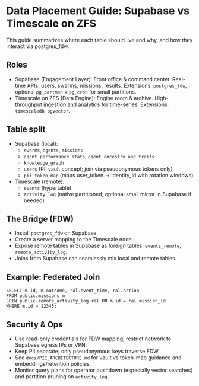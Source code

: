 # Data Placement Guide: Supabase vs Timescale on ZFS

This guide summarizes where each table should live and why, and how they interact via postgres_fdw.

## Roles
- Supabase (Engagement Layer): Front office & command center. Real-time APIs, users, swarms, missions, results. Extensions: `postgres_fdw`, optional `pg_partman` + `pg_cron` for small partitions.
- Timescale on ZFS (Data Engine): Engine room & archive. High-throughput ingestion and analytics for time-series. Extensions: `timescaledb`, `pgvector`.

## Table split
- Supabase (local):
  - `swarms`, `agents`, `missions`
  - `agent_performance_stats`, `agent_ancestry_and_traits`
  - `knowledge_graph`
  - `users` (PII vault concept; join via pseudonymous tokens only)
  - `pii_token_map` (maps user_token -> identity_id with rotation windows)
- Timescale (remote):
  - `events` (hypertable)
  - `activity_log` (native partitioned; optional small mirror in Supabase if needed)

## The Bridge (FDW)
- Install `postgres_fdw` on Supabase.
- Create a server mapping to the Timescale node.
- Expose remote tables in Supabase as foreign tables: `events_remote`, `remote_activity_log`.
- Joins from Supabase can seamlessly mix local and remote tables.

## Example: Federated Join
```
SELECT m.id, m.outcome, ral.event_time, ral.action
FROM public.missions m
JOIN public.remote_activity_log ral ON m.id = ral.mission_id
WHERE m.id = 12345;
```

## Security & Ops
- Use read-only credentials for FDW mapping; restrict network to Supabase egress IPs or VPN.
- Keep PII separate; only pseudonymous keys traverse FDW.
- See `docs/PII_ARCHITECTURE.md` for vault vs token-map guidance and embeddings/retention policies.
- Monitor query plans for operator pushdown (especially vector searches) and partition pruning on `activity_log`.

